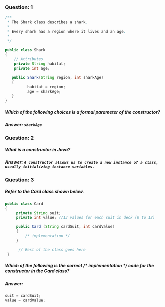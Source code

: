 ### Question: 1
```java
/** 
 * The Shark class describes a shark.
 * 
 * Every shark has a region where it lives and an age.
 * 
 */ 

public class Shark
{
    // Attributes
    private String habitat;
    private int age;

   public Shark(String region, int sharkAge)
   {
          habitat = region;
          age = sharkAge;
   }
}
```
##### Which of the following choices is a formal parameter of the constructor?

##### Answer: `sharkAge`

### Question: 2
##### What is a constructor in Java?

##### Answer: `A constructor allows us to create a new instance of a class, usually initializing instance variables.`

### Question: 3
##### Refer to the Card class shown below.
```java
public class Card
{
     private String suit;
     private int value; //13 values for each suit in deck (0 to 12)

     public Card (String cardSuit, int cardValue)
     { 
         /* implementation */
     }

      // Rest of the class goes here
 }
```
##### Which of the following is the correct /* implementation */ code for the constructor in the Card class?

##### Answer:
```java
suit = cardSuit; 
value = cardValue; 
```